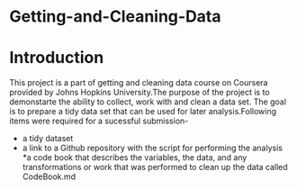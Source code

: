 # Getting-and-Cleaning-Data

# Introduction

This project is a part of getting and cleaning data course on Coursera provided by Johns Hopkins University.The purpose of the project is to demonstarte the ability to collect, work with and clean a data set. The goal is to prepare a tidy data set that can be used for later analysis.Following items were required for a sucessful submission-
* a tidy dataset
* a link to a Github repository with the script for performing the analysis
*a code book that describes the variables, the data, and any transformations or work that was performed to clean up the data called CodeBook.md
